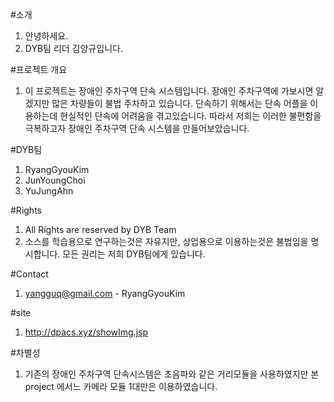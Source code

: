 #소개
1. 안녕하세요.
2. DYB팀 리더 김양규입니다.

#프로젝트 개요
1. 이 프로젝트는 장애인 주차구역 단속 시스템입니다. 장애인 주차구역에 가보시면 알겠지만 많은 차량들이 불법 주차하고 있습니다. 
단속하기 위해서는 단속 어플을 이용하는데 현실적인 단속에 어려움을 겪고있습니다. 따라서 저희는 이러한 불편함을 극복하고자
장애인 주차구역 단속 시스템을 만들어보았습니다.

#DYB팀
1. RyangGyouKim
2. JunYoungChoi
3. YuJungAhn

#Rights
  1. All Rights are reserved by DYB Team
  2. 소스를 학습용으로 연구하는것은 자유지만, 상업용으로 이용하는것은 불법임을 명시합니다.
  모든 권리는 저희 DYB팀에게 있습니다.

#Contact
1. yangguq@gmail.com - RyangGyouKim

#site
1. http://dpacs.xyz/showImg.jsp

#차별성
1. 기존의 장애인 주차구역 단속시스템은 초음파와 같은 거리모듈을 사용하였지만 본 project 에서느 카메라 모듈 1대만은 이용하였습니다.
